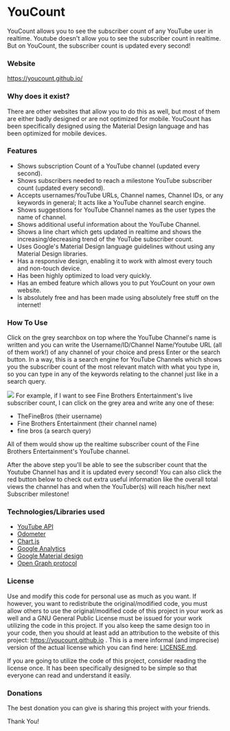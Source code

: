 # YouCount
YouCount allows you to see the subscriber count of any YouTube user in realtime. Youtube doesn't allow you to see the subscriber count in realtime. But on YouCount, the subscriber count is updated every second!

### Website
https://youcount.github.io/

### Why does it exist?
There are other websites that allow you to do this as well, but most of them are either badly designed or are not optimized for mobile. YouCount has been specifically designed using the Material Design language and has been optimized for mobile devices.

### Features
- Shows subscription Count of a YouTube channel (updated every second).
- Shows subscribers needed to reach a milestone YouTube subscriber count (updated every second).
- Accepts usernames/YouTube URLs, Channel names, Channel IDs, or any keywords in general; It acts like a YouTube channel search engine.
- Shows suggestions for YouTube Channel names as the user types the name of channel.
- Shows additional useful information about the YouTube Channel.
- Shows a line chart which gets updated in realtime and shows the increasing/decreasing trend of the YouTube subscriber count.
- Uses Google's Material Design language guidelines without using any Material Design libraries.
- Has a responsive design, enabling it to work with almost every touch and non-touch device.
- Has been highly optimized to load very quickly.
- Has an embed feature which allows you to put YouCount on your own website.
- Is absolutely free and has been made using absolutely free stuff on the internet!

### How To Use
Click on the grey searchbox on top where the YouTube Channel's name is written and you can write the Username/ID/Channel Name/Youtube URL (all of them work!) of any channel of your choice and press Enter or the search button. In a way, this is a search engine for YouTube Channels which shows you the subscriber count of the most relevant match with what you type in, so you can type in any of the keywords relating to the channel just like in a search query.

![](https://youcount.github.io/images/instruct.png)
For example, if I want to see Fine Brothers Entertainment's live subscriber count, I can click on the grey area and write any one of these:

- TheFineBros (their username)
- Fine Brothers Entertainment (their channel name)
- fine bros (a search query)

All of them would show up the realtime subscriber count of the Fine Brothers Entertainment's YouTube channel.

After the above step you'll be able to see the subscriber count that the Youtube Channel has and it is updated every second!
You can also click the red button below to check out extra useful information like the overall total views the channel has and when the YouTuber(s) will reach his/her next Subscriber milestone!

### Technologies/Libraries used

- [YouTube API](https://developers.google.com/youtube/v3)
- [Odometer](http://github.hubspot.com/odometer)
- [Chart.js](http://www.chartjs.org)
- [Google Analytics](https://www.google.co.in/analytics)
- [Google Material design](https://material.google.com)
- [Open Graph protocol](http://ogp.me)

### License

Use and modify this code for personal use as much as you want. If however, you want to redistribute the original/modified code, you must allow others to use the original/modified code of this project in your work as well and a GNU General Public License must be issued for your work utilizing the code in this project. If you also keep the same design too in your code, then you should at least add an attribution to the website of this project: https://youcount.github.io . This is a mere informal (and imprecise) version of the actual license which you can find here: [LICENSE.md](https://github.com/YouCount/youcount.github.io/blob/master/LICENSE).

If you are going to utilize the code of this project, consider reading the license once. It has been specifically designed to be simple so that everyone can read and understand it easily.

### Donations

The best donation you can give is sharing this project with your friends.

Thank You!

